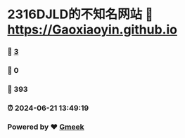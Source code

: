 # 2316DJLD的不知名网站 :link: https://Gaoxiaoyin.github.io 
### :page_facing_up: [3](https://Gaoxiaoyin.github.io/tag.html) 
### :speech_balloon: 0 
### :hibiscus: 393 
### :alarm_clock: 2024-06-21 13:49:19 
### Powered by :heart: [Gmeek](https://github.com/Meekdai/Gmeek)

